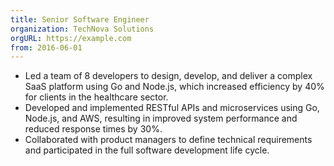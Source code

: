 ```yaml
---
title: Senior Software Engineer
organization: TechNova Solutions
orgURL: https://example.com
from: 2016-06-01
---
```


- Led a team of 8 developers to design, develop, and deliver a complex SaaS
  platform using Go and Node.js, which increased efficiency by 40% for clients
  in the healthcare sector.
- Developed and implemented RESTful APIs and microservices using Go, Node.js,
  and AWS, resulting in improved system performance and reduced response times
  by 30%.
- Collaborated with product managers to define technical requirements and
  participated in the full software development life cycle.
